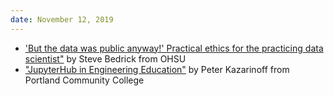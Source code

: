```yaml
---
date: November 12, 2019
---
```

 * ['But the data was public anyway!' Practical ethics for the practicing data scientist"](https://github.com/pydatapdx/meetups/blob/master/2019-11-12/bedrick%20slides%20with%20presenter%20notes.pdf) by Steve Bedrick from OHSU
 * ["JupyterHub in Engineering Education"](https://github.com/pydatapdx/meetups/blob/master/2019-11-12/PeterKazarinoff_PyDataPDX_2019-11.pdf) by Peter Kazarinoff from Portland Community College
